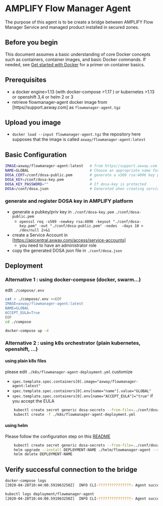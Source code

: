 # AMPLIFY Flow Manager Agent

The purpose of this agent is to be create a bridge between AMPLIFY Flow Manager Service and managed product installed in secured zones.

## Before you begin

This document assumes a basic understanding of core Docker concepts such as containers, container images, and basic Docker commands.
If needed, see [Get started with Docker](https://docs.docker.com/get-started/) for a primer on container basics.

## Prerequisites

- a docker engine>1.13 (with docker-compose >1.17 ) or kubernetes >1.13 or openshift 3,4 or helm 2 or 3
- retrieve flowmanager-agent docker image from [https//support.axway.com] as `flowmanager-agent.tgz`

## Upload you image

- `docker load --input flowmanager-agent.tgz` the repository here supposes that the image is called `axway/flowmanager-agent:latest`

## Basic Configuration

```sh
IMAGE=axway/flowmanager-agent:latest   # from https//support.axway.com
NAME=GLOBAL                            # Choose an appropriate name for your agent/network zone
DOSA_CERT=/conf/dosa-public.pem        # generate a x509 rsa:4096 key pair to be used to create service account
DOSA_KEY=/conf/dosa-key.pem            #
DOSA_KEY_PASSWORD=""                   # If dosa-key is protected
DOSA=/conf/dosa.json                   # Generated when creating service account on AMPLIFY platform (https://apicentral.axway.com/access/service-accounts)
```

### generate and register DOSA key in AMPLIFY platform

- generate a pubkey/priv key in `./conf/dosa-key.pem` `./conf/dosa-public.pem`
  - `openssl req -x509 -newkey rsa:4096 -keyout "./conf/dosa-key.pem" -out "./conf/dosa-public.pem" -nodes  -days 10 > /dev/null 2>&1`
- create a Service Account in [https://apicentral.axway.com/access/service-accounts]
  - you need to have an administrator role
- copy the generated DOSA json file in `./conf/dosa.json`

## Deployment

### Alternative 1 : using docker-compose (docker, swarm...)

edit `./compose/.env`

```sh
cat > ./compose/.env <<EOF
IMAGE=axway/flowmanager-agent:latest
NAME=GLOBAL
ACCEPT_EULA=True
EOF
cd ./compose

docker-compose up -d
```

### Alternative 2 : using k8s orchestrator (plain kubernetes, openshift, ...)

#### using plain k8s files

please edit `./k8s/flowmanager-agent-deployment.yml`
customize
- `spec.template.spec.containers[0].image="axway/flowmanager-agent:latest"`
- `spec.template.spec.containers[0].env[name="name"].value="GLOBAL"`
- `spec.template.spec.containers[0].env[name="ACCEPT_EULA"]="true"` if you accept the EULA

```sh
    kubectl create secret generic dosa-secrets --from-file=../conf/dosa-key.pem --from-file=../conf/dosa-public.pem --from-file=../conf/dosa.json
    kubectl create -f ./k8s/flowmanager-agent-deployment.yml
```

#### using helm

Please follow the configuration step on this [README](helm/flowmanager-agent/README.md)

```sh
    kubectl create secret generic dosa-secrets --from-file=../conf/dosa-key.pem --from-file=../conf/dosa-public.pem --from-file=../conf/dosa.json
    helm upgrade --install DEPLOYMENT-NAME ./helm/flowmanager-agent --set repository.image=flowmanager-agent,repository.tag=latest,name=AGENT_NAME,acceptEULA=true
    helm delete DEPLOYMENT-NAME
```

## Verify successful connection to the bridge

```sh
docker-compose logs
[2020-04-28T10:44:00.591963250Z]  INFO CLI-???????????????- Agent successfully connected to bridge
```

```sh
kubectl logs deployment/flowmanager-agent
[2020-04-28T10:44:00.591963250Z]  INFO CLI-???????????????- Agent successfully connected to bridge
```
